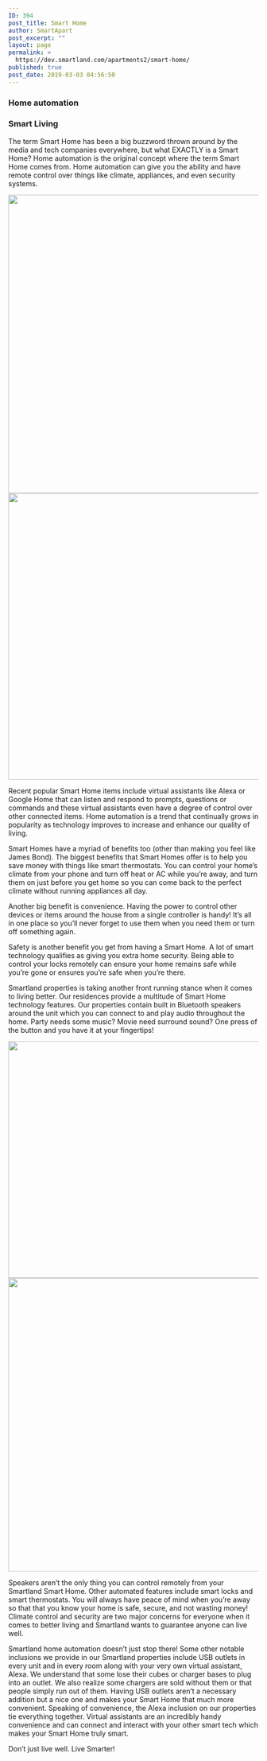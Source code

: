 ```yaml
---
ID: 394
post_title: Smart Home
author: SmartApart
post_excerpt: ""
layout: page
permalink: >
  https://dev.smartland.com/apartments2/smart-home/
published: true
post_date: 2019-03-03 04:56:50
---
```

<h3>Home automation</h3>		
			<h3>Smart Living</h3>		
		<p>The term Smart Home has been a big buzzword thrown around by the media and tech companies everywhere, but what EXACTLY is a Smart Home? Home automation is the original concept where the term Smart Home comes from. Home automation can give you the ability and have remote control over things like climate, appliances, and even security systems.</p>		
										<img width="800" height="600" src="https://dev.smartland.com/apartments2/wp-content/uploads/2019/03/e10bcc4e1ba867150863b7ee81a9fb5f-800x600.jpeg" alt="" srcset="https://dev.smartland.com/apartments2/wp-content/uploads/2019/03/e10bcc4e1ba867150863b7ee81a9fb5f-800x600.jpeg 800w, https://dev.smartland.com/apartments2/wp-content/uploads/2019/03/e10bcc4e1ba867150863b7ee81a9fb5f-400x300.jpeg 400w" sizes="(max-width: 800px) 100vw, 800px" />											
										<img width="768" height="576" src="https://dev.smartland.com/apartments2/wp-content/uploads/2019/03/Dogs_Cats_Chow_Chow_502888_1152x864-768x576.jpg" alt="" srcset="https://dev.smartland.com/apartments2/wp-content/uploads/2019/03/Dogs_Cats_Chow_Chow_502888_1152x864-768x576.jpg 768w, https://dev.smartland.com/apartments2/wp-content/uploads/2019/03/Dogs_Cats_Chow_Chow_502888_1152x864-300x225.jpg 300w, https://dev.smartland.com/apartments2/wp-content/uploads/2019/03/Dogs_Cats_Chow_Chow_502888_1152x864-1024x768.jpg 1024w, https://dev.smartland.com/apartments2/wp-content/uploads/2019/03/Dogs_Cats_Chow_Chow_502888_1152x864-800x600.jpg 800w, https://dev.smartland.com/apartments2/wp-content/uploads/2019/03/Dogs_Cats_Chow_Chow_502888_1152x864-400x300.jpg 400w, https://dev.smartland.com/apartments2/wp-content/uploads/2019/03/Dogs_Cats_Chow_Chow_502888_1152x864.jpg 1152w" sizes="(max-width: 768px) 100vw, 768px" />											
		<p>Recent popular Smart Home items include virtual assistants like Alexa or Google Home that can listen and respond to prompts, questions or commands and these virtual assistants even have a degree of control over other connected items. Home automation is a trend that continually grows in popularity as technology improves to increase and enhance our quality of living.</p><p>Smart Homes have a myriad of benefits too (other than making you feel like James Bond). The biggest benefits that Smart Homes offer is to help you save money with things like smart thermostats. You can control your home’s climate from your phone and turn off heat or AC while you’re away, and turn them on just before you get home so you can come back to the perfect climate without running appliances all day.</p><p>Another big benefit is convenience. Having the power to control other devices or items around the house from a single controller is handy! It’s all in one place so you’ll never forget to use them when you need them or turn off something again.</p><p>Safety is another benefit you get from having a Smart Home. A lot of smart technology qualifies as giving you extra home security. Being able to control your locks remotely can ensure your home remains safe while you’re gone or ensures you’re safe when you’re there.</p><p>Smartland properties is taking another front running stance when it comes to living better. Our residences provide a multitude of Smart Home technology features. Our properties contain built in Bluetooth speakers around the unit which you can connect to and play audio throughout the home. Party needs some music? Movie need surround sound? One press of the button and you have it at your fingertips!</p>		
										<img width="768" height="476" src="https://dev.smartland.com/apartments2/wp-content/uploads/2019/03/pets-768x476.jpg" alt="" srcset="https://dev.smartland.com/apartments2/wp-content/uploads/2019/03/pets-768x476.jpg 768w, https://dev.smartland.com/apartments2/wp-content/uploads/2019/03/pets-300x186.jpg 300w, https://dev.smartland.com/apartments2/wp-content/uploads/2019/03/pets-1024x634.jpg 1024w" sizes="(max-width: 768px) 100vw, 768px" />											
										<img width="768" height="590" src="https://dev.smartland.com/apartments2/wp-content/uploads/2019/03/Cat-walking-for-web-768x590.jpg" alt="" srcset="https://dev.smartland.com/apartments2/wp-content/uploads/2019/03/Cat-walking-for-web-768x590.jpg 768w, https://dev.smartland.com/apartments2/wp-content/uploads/2019/03/Cat-walking-for-web-300x230.jpg 300w, https://dev.smartland.com/apartments2/wp-content/uploads/2019/03/Cat-walking-for-web-1024x786.jpg 1024w, https://dev.smartland.com/apartments2/wp-content/uploads/2019/03/Cat-walking-for-web.jpg 1485w" sizes="(max-width: 768px) 100vw, 768px" />											
		<p>Speakers aren’t the only thing you can control remotely from your Smartland Smart Home. Other automated features include smart locks and smart thermostats. You will always have peace of mind when you’re away so that that you know your home is safe, secure, and not wasting money! Climate control and security are two major concerns for everyone when it comes to better living and Smartland wants to guarantee anyone can live well.</p><p>Smartland home automation doesn’t just stop there! Some other notable inclusions we provide in our Smartland properties include USB outlets in every unit and in every room along with your very own virtual assistant, Alexa. We understand that some lose their cubes or charger bases to plug into an outlet. We also realize some chargers are sold without them or that people simply run out of them. Having USB outlets aren’t a necessary addition but a nice one and makes your Smart Home that much more convenient. Speaking of convenience, the Alexa inclusion on our properties tie everything together. Virtual assistants are an incredibly handy convenience and can connect and interact with your other smart tech which makes your Smart Home truly smart.</p><p>Don’t just live well. Live Smarter!</p>